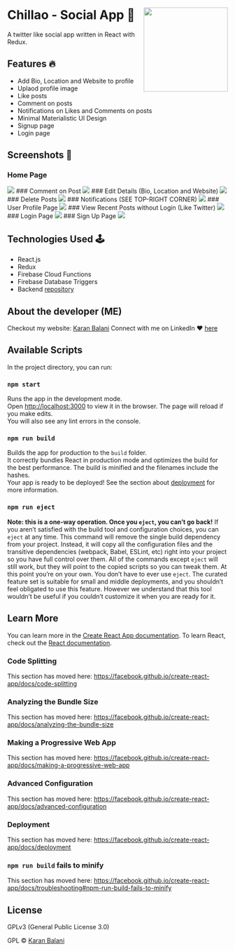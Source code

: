 # Chillao - Social App 📱 <img src="/githubAssets/logo.png" align="right" width="192" height="192" />
A twitter like social app written in React with Redux.

## Features 🔥
- Add Bio, Location and Website to profile
- Uplaod profile image
- Like posts
- Comment on posts
- Notifications on Likes and Comments on posts
- Minimal Materialistic UI Design
- Signup page
- Login page

## Screenshots 🥶
### Home Page
<img src="/githubAssets/home-page-mock.png"/>
### Comment on Post
<img src="/githubAssets/comment-on-post-mock.png"/>
### Edit Details (Bio, Location and Website)
<img src="/githubAssets/edit-details-mock.png"/>
### Delete Posts
<img src="/githubAssets/delete-post-mock.png"/>
### Notifications (SEE TOP-RIGHT CORNER)
<img src="/githubAssets/notifications-mock.png"/>
### User Profile Page
<img src="/githubAssets/user-profile-mock.png"/>
### View Recent Posts without Login (Like Twitter)
<img src="/githubAssets/recent-posts-without-login-mock.png"/>
### Login Page
<img src="/githubAssets/login-form-mock.png"/>
### Sign Up Page
<img src="/githubAssets/signup-page-mock.png"/>

## Technologies Used 🕹
- React.js
- Redux
- Firebase Cloud Functions
- Firebase Database Triggers
- Backend [repository](https://github.com/krnblni/JASAP-Cloud-Functions)

## About the developer (ME)
Checkout my website: [Karan Balani](https://krnblni.github.io)
Connect with me on LinkedIn ❤️  [here](https://linkedin.com/in/krnblni)

## Available Scripts
In the project directory, you can run:

### `npm start`
Runs the app in the development mode.<br />
Open [http://localhost:3000](http://localhost:3000) to view it in the browser.
The page will reload if you make edits.<br />
You will also see any lint errors in the console.

### `npm run build`
Builds the app for production to the `build` folder.<br />
It correctly bundles React in production mode and optimizes the build for the best performance.
The build is minified and the filenames include the hashes.<br />
Your app is ready to be deployed!
See the section about [deployment](https://facebook.github.io/create-react-app/docs/deployment) for more information.

### `npm run eject`
**Note: this is a one-way operation. Once you `eject`, you can’t go back!**
If you aren’t satisfied with the build tool and configuration choices, you can `eject` at any time. This command will remove the single build dependency from your project.
Instead, it will copy all the configuration files and the transitive dependencies (webpack, Babel, ESLint, etc) right into your project so you have full control over them. All of the commands except `eject` will still work, but they will point to the copied scripts so you can tweak them. At this point you’re on your own.
You don’t have to ever use `eject`. The curated feature set is suitable for small and middle deployments, and you shouldn’t feel obligated to use this feature. However we understand that this tool wouldn’t be useful if you couldn’t customize it when you are ready for it.

## Learn More
You can learn more in the [Create React App documentation](https://facebook.github.io/create-react-app/docs/getting-started).
To learn React, check out the [React documentation](https://reactjs.org/).

### Code Splitting
This section has moved here: https://facebook.github.io/create-react-app/docs/code-splitting

### Analyzing the Bundle Size
This section has moved here: https://facebook.github.io/create-react-app/docs/analyzing-the-bundle-size

### Making a Progressive Web App
This section has moved here: https://facebook.github.io/create-react-app/docs/making-a-progressive-web-app

### Advanced Configuration
This section has moved here: https://facebook.github.io/create-react-app/docs/advanced-configuration

### Deployment
This section has moved here: https://facebook.github.io/create-react-app/docs/deployment

### `npm run build` fails to minify
This section has moved here: https://facebook.github.io/create-react-app/docs/troubleshooting#npm-run-build-fails-to-minify

## License
GPLv3 (General Public License 3.0) 

GPL © [Karan Balani](https://krnblni.github.io)